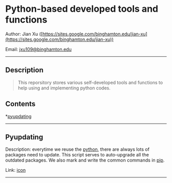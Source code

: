 # Python-based developed tools and functions

Author: Jian Xu ([https://sites.google.com/binghamton.edu/jian-xu](https://sites.google.com/binghamton.edu/jian-xu))

Email: jxu109@binghamton.edu

---

## Description

>This reporsitory stores various self-developed tools and functions to help using and implementing python codes.

## Contents

*[pyupdating](#pyupdating)

---

## Pyupdating

Description: everytime we reuse the [python](https://www.python.org/), there are always lots of packages need to update. This script serves to auto-upgrade all the outdated packages. We also mark and write the common commands in [pip](https://pip.pypa.io/en/stable/).

Link: [icon](https://github.com/xujianzi/PythonDevlop/tree/master/pyupdating)

---
